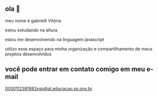 ## ola 👋
meu nome é gabrielli Vitória 

estou estudando na altura

estou me desenvolvendo na linguagem javascript

utilizo esse espaço para minha organização e compartilhamento de meus projetos desenvolvidos 

## você pode entrar em contato comigo em meu e-mail 
0000112381983xsp@al.educacao.sp.gov.br



